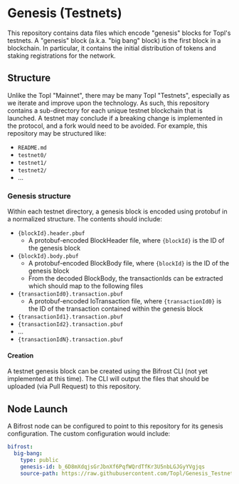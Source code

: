 # Genesis (Testnets)
This repository contains data files which encode "genesis" blocks for Topl's testnets.  A "genesis" block (a.k.a. "big bang" block) is the first block in a blockchain.  In particular, it contains the initial distribution of tokens and staking registrations for the network.

## Structure
Unlike the Topl "Mainnet", there may be many Topl "Testnets", especially as we iterate and improve upon the technology.  As such, this repository contains a sub-directory for each unique testnet blockchain that is launched.  A testnet may conclude if a breaking change is implemented in the protocol, and a fork would need to be avoided.  For example, this repository may be structured like:
- `README.md`
- `testnet0/`
- `testnet1/`
- `testnet2/`
- ...

### Genesis structure
Within each testnet directory, a genesis block is encoded using protobuf in a normalized structure.  The contents should include:
- `{blockId}.header.pbuf`
  - A protobuf-encoded BlockHeader file, where `{blockId}` is the ID of the genesis block
- `{blockId}.body.pbuf`
  - A protobuf-encoded BlockBody file, where `{blockId}` is the ID of the genesis block
  - From the decoded BlockBody, the transactionIds can be extracted which should map to the following files
- `{transactionId0}.transaction.pbuf`
  - A protobuf-encoded IoTransaction file, where `{transactionId0}` is the ID of the transaction contained within the genesis block
- `{transactionId1}.transaction.pbuf`
- `{transactionId2}.transaction.pbuf`
- ...
- `{transactionIdN}.transaction.pbuf`

#### Creation
A testnet genesis block can be created using the Bifrost CLI (not yet implemented at this time).  The CLI will output the files that should be uploaded (via Pull Request) to this repository.

## Node Launch
A Bifrost node can be configured to point to this repository for its genesis configuration.  The custom configuration would include:
```yaml
bifrost:
  big-bang:
    type: public
    genesis-id: b_6D8mXdqjsGrJbnXf6PqfWQrdTfKr3U5nbLGJGyYVgjqs
    source-path: https://raw.githubusercontent.com/Topl/Genesis_Testnets/main/testnet0/
```
